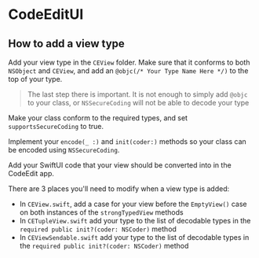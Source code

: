 # CodeEditUI

## How to add a view type
Add your view type in the `CEView` folder. Make sure that it conforms to both `NSObject` and `CEView`, and add an
`@objc(/* Your Type Name Here */)` to the top of your type.

> The last step there is important. It is not enough to simply add `@objc` to your class, or `NSSecureCoding` will not
> be able to decode your type

Make your class conform to the required types, and set `supportsSecureCoding` to true.

Implement your `encode(_ :)` and `init(coder:)` methods so your class can be encoded using `NSSecureCoding`.

Add your SwiftUI code that your view should be converted into in the CodeEdit app.

There are 3 places you'll need to modify when a view type is added:
- In `CEView.swift`, add a case for your view before the `EmptyView()` case on both instances of the `strongTypedView`
  methods
- In `CETupleView.swift` add your type to the list of decodable types in the `required public init?(coder: NSCoder)`
  method
- In `CEViewSendable.swift` add your type to the list of decodable types in the `required public init?(coder: NSCoder)`
  method
